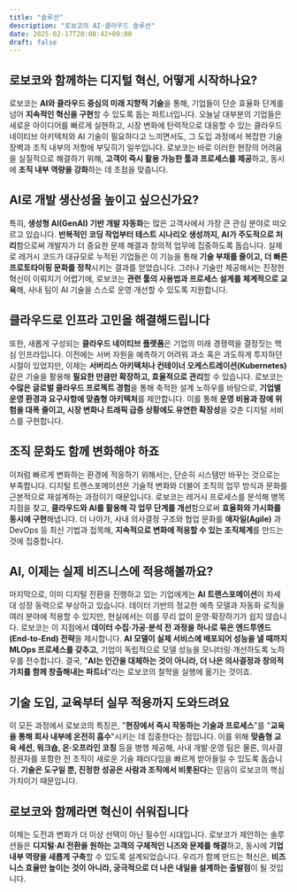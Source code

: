 ```yaml
---
title: "솔루션"
description: "로보코의 AI·클라우드 솔루션"
date: 2025-02-17T20:08:42+09:00
draft: false
---
```


## **로보코와 함께하는 디지털 혁신, 어떻게 시작하나요?**

로보코는 **AI와 클라우드 중심의 미래 지향적 기술**을 통해, 기업들이 단순 효율화 단계를 넘어 **지속적인 혁신을 구현**할 수 있도록 돕는 파트너입니다. 오늘날 대부분의 기업들은 새로운 아이디어를 빠르게 실현하고, 시장 변화에 탄력적으로 대응할 수 있는 클라우드 네이티브 아키텍처와 AI 기술이 필요하다고 느끼면서도, 그 도입 과정에서 복잡한 기술 장벽과 조직 내부의 저항에 부딪히기 일쑤입니다. 로보코는 바로 이러한 현장의 어려움을 실질적으로 해결하기 위해, **고객이 즉시 활용 가능한 툴과 프로세스를 제공**하고, 동시에 **조직 내부 역량을 강화**하는 데 초점을 맞춥니다.

## **AI로 개발 생산성을 높이고 싶으신가요?**

특히, **생성형 AI(GenAI) 기반 개발 자동화**는 많은 고객사에서 가장 큰 관심 분야로 떠오르고 있습니다. **반복적인 코딩 작업부터 테스트 시나리오 생성까지, AI가 주도적으로 처리**함으로써 개발자가 더 중요한 문제 해결과 창의적 업무에 집중하도록 돕습니다. 실제로 레거시 코드가 대규모로 누적된 기업들은 이 기능을 통해 **기술 부채를 줄이고, 더 빠른 프로토타이핑 문화를 정착**시키는 결과를 얻었습니다. 그러나 기술만 제공해서는 진정한 혁신이 이뤄지기 어렵기에, 로보코는 **관련 툴의 사용법과 프로세스 설계를 체계적으로 교육**해, 사내 팀이 AI 기술을 스스로 운영·개선할 수 있도록 지원합니다.

## **클라우드로 인프라 고민을 해결해드립니다**

또한, 새롭게 구성되는 **클라우드 네이티브 플랫폼**은 기업의 미래 경쟁력을 결정짓는 핵심 인프라입니다. 이전에는 서버 자원을 예측하기 어려워 과소 혹은 과도하게 투자하던 시절이 있었지만, 이제는 **서버리스 아키텍처나 컨테이너 오케스트레이션(Kubernetes)** 같은 기술을 활용해 **필요한 만큼만 확장하고, 효율적으로 관리**할 수 있습니다. 로보코는 **수많은 글로벌 클라우드 프로젝트 경험**을 통해 축적한 설계 노하우를 바탕으로, **기업별 운영 환경과 요구사항에 맞춤형 아키텍처**를 제안합니다. 이를 통해 **운영 비용과 장애 위험을 대폭 줄이고, 시장 변화나 트래픽 급증 상황에도 유연한 확장성**을 갖춘 디지털 서비스를 구현합니다.

## **조직 문화도 함께 변화해야 하죠**

이처럼 빠르게 변화하는 환경에 적응하기 위해서는, 단순히 시스템만 바꾸는 것으로는 부족합니다. 디지털 트랜스포메이션은 기술적 변화와 더불어 조직의 업무 방식과 문화를 근본적으로 재설계하는 과정이기 때문입니다. 로보코는 레거시 프로세스를 분석해 병목 지점을 찾고, **클라우드와 AI를 활용해 각 업무 단계를 개선**함으로써 **효율화와 가시화를 동시에 구현**해냅니다. 더 나아가, 사내 의사결정 구조와 협업 문화를 **애자일(Agile)** 과 DevOps 등 최신 기법과 접목해, **지속적으로 변화에 적응할 수 있는 조직체계**를 만드는 것에 집중합니다.

## **AI, 이제는 실제 비즈니스에 적용해볼까요?**

마지막으로, 이미 디지털 전환을 진행하고 있는 기업에게는 **AI 트랜스포메이션**이 차세대 성장 동력으로 부상하고 있습니다. 데이터 기반의 정교한 예측 모델과 자동화 로직을 여러 분야에 적용할 수 있지만, 현실에서는 이를 무리 없이 운영·확장하기가 쉽지 않습니다. 로보코는 이 지점에서 **데이터 수집·가공·분석 전 과정을 하나로 묶은 엔드투엔드(End-to-End) 전략**을 제시합니다. **AI 모델이 실제 서비스에 배포되어 성능을 낼 때까지 MLOps 프로세스를 갖추고**, 기업이 독립적으로 모델 성능을 모니터링·개선하도록 노하우를 전수합니다. 결국, "**AI는 인간을 대체하는 것이 아니라, 더 나은 의사결정과 창의적 가치를 함께 창출해내는 파트너**"라는 로보코의 철학을 실행에 옮기는 것이죠.

## **기술 도입, 교육부터 실무 적용까지 도와드려요**

이 모든 과정에서 로보코의 특징은, "**현장에서 즉시 작동하는 기술과 프로세스**"를 "**교육을 통해 회사 내부에 온전히 흡수**"시키는 데 집중한다는 점입니다. 이를 위해 **맞춤형 교육 세션, 워크숍, 온·오프라인 코칭** 등을 병행 제공해, 사내 개발·운영 팀은 물론, 의사결정권자를 포함한 전 조직이 새로운 기술 패러다임을 빠르게 받아들일 수 있도록 돕습니다. **기술은 도구일 뿐, 진정한 성공은 사람과 조직에서 비롯된다**는 믿음이 로보코의 핵심 가치이기 때문입니다.

## **로보코와 함께라면 혁신이 쉬워집니다**

이제는 도전과 변화가 더 이상 선택이 아닌 필수인 시대입니다. 로보코가 제안하는 솔루션들은 **디지털·AI 전환을 원하는 고객의 구체적인 니즈와 문제를 해결**하고, 동시에 **기업 내부 역량을 새롭게 구축**할 수 있도록 설계되었습니다. 우리가 함께 만드는 혁신은, **비즈니스 효율만 높이는 것이 아니라, 궁극적으로 더 나은 내일을 설계하는 출발점**이 될 것입니다.